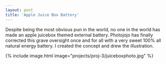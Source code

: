 ```yaml
---
layout: post
title: 'Apple Juice Box Battery'
---
```


Despite being the most obvious pun in the world, no one in the world has made an apple juicebox themed external battery. Photojojo has finally corrected this grave oversight once and for all with a very sweet 100% all natural energy battery. I created the concept and drew the illustration. 

{% include image.html image="projects/proj-3/juiceboxphoto.jpg" %}
